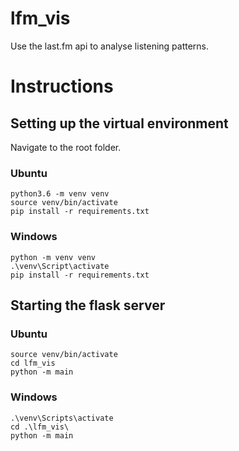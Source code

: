 # lfm_vis

Use the last.fm api to analyse listening patterns.


# Instructions
## Setting up the virtual environment
Navigate to the root folder.

### Ubuntu
    python3.6 -m venv venv
    source venv/bin/activate
    pip install -r requirements.txt
### Windows
    python -m venv venv
    .\venv\Script\activate
    pip install -r requirements.txt

## Starting the flask server

### Ubuntu
    source venv/bin/activate
    cd lfm_vis
    python -m main
### Windows
    .\venv\Scripts\activate
    cd .\lfm_vis\
    python -m main